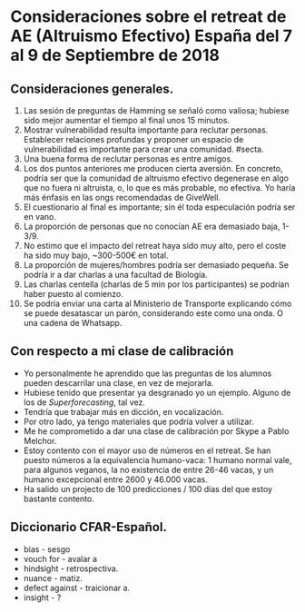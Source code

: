 # Consideraciones sobre el retreat de AE (Altruismo Efectivo) España del 7 al 9 de Septiembre de 2018


## Consideraciones generales.
1. Las sesión de preguntas de Hamming se señaló como valiosa; hubiese sido mejor aumentar el tiempo al final unos 15 minutos.
1. Mostrar vulnerabilidad resulta importante para reclutar personas. Establecer relaciones profundas y proponer un espacio de vulnerabilidad es importante para crear una comunidad. #secta.
1. Una buena forma de reclutar personas es entre amigos.
1. Los dos puntos anteriores me producen cierta aversión. En concreto, podría ser que la comunidad de altruismo efectivo degenerase en algo que no fuera ni altruista, o, lo que es más probable, no efectiva. Yo haría más énfasis en las ongs recomendadas de GiveWell.
1. El cuestionario al final es importante; sin él toda especulación podría ser en vano.
1. La proporción de personas que no conocían AE era demasiado baja, 1-3/9.
1. No estimo que el impacto del retreat haya sido muy alto, pero el coste ha sido muy bajo, ~300-500€ en total.
1. La proporción de mujeres/hombres podría ser demasiado pequeña. Se podría ir a dar charlas a una facultad de Biología.
1. Las charlas centella (charlas de 5 min por los participantes) se podrían haber puesto al comienzo.
1. Se podría enviar una carta al Ministerio de Transporte explicando cómo se puede desatascar un parón, considerando este como una onda. O una cadena de Whatsapp.

## Con respecto a mi clase de calibración
- Yo personalmente he aprendido que las preguntas de los alumnos pueden descarrilar una clase, en vez de mejorarla.
- Hubiese tenido que presentar ya desgranado yo un ejemplo. Alguno de los de *Superforecasting*, tal vez.
- Tendría que trabajar más en dicción, en vocalización.
- Por otro lado, ya tengo materiales que podría volver a utilizar.
- Me he comprometido a dar una clase de calibración por Skype a Pablo Melchor.
- Estoy contento con el mayor uso de números en el retreat. Se han puesto números a la equivalencia humano-vaca: 1 humano normal vale, para algunos veganos, la no existencia de entre 26-46 vacas, y un humano excepcional entre 2600 y 46.000 vacas.
- Ha salido un projecto de 100 predicciones / 100 días del que estoy bastante contento.

## Diccionario CFAR-Español.
- bias - sesgo
- vouch for - avalar a
- hindsight - retrospectiva.
- nuance - matiz.
- defect against - traicionar a.
- insight - ?
